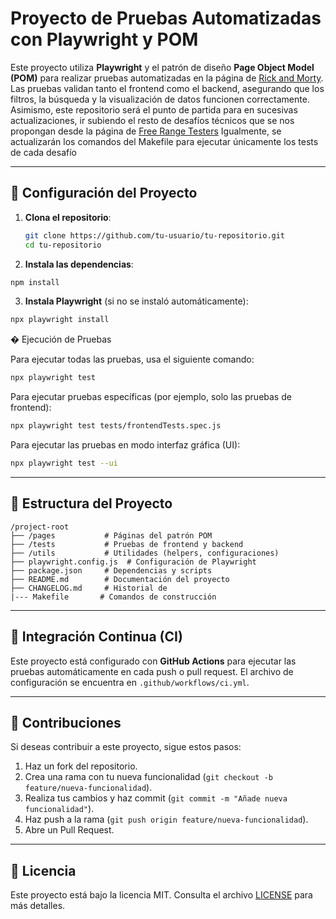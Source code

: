 # Proyecto de Pruebas Automatizadas con Playwright y POM

Este proyecto utiliza **Playwright** y el patrón de diseño **Page Object Model (POM)** para realizar pruebas automatizadas en la página de [Rick and Morty](https://v0-rick-and-morty-api-six.vercel.app/?status=alive). 
Las pruebas validan tanto el frontend como el backend, asegurando que los filtros, la búsqueda y la visualización de datos funcionen correctamente.
Asimismo, este repositorio será el punto de partida para en sucesivas actualizaciones, ir subiendo el resto de desafíos técnicos que se nos propongan desde la página de [Free Range Testers](https://www.freerangetesters.com)
Igualmente, se actualizarán los comandos del Makefile para ejecutar únicamente los tests de cada desafío

---

## 🚀 Configuración del Proyecto

1. **Clona el repositorio**:
   ```bash
   git clone https://github.com/tu-usuario/tu-repositorio.git
   cd tu-repositorio
   ```
2. **Instala las dependencias**:

  ```bash
  npm install
  ```
3. **Instala Playwright** (si no se instaló automáticamente):

  ```bash
  npx playwright install
  ```
�‍ Ejecución de Pruebas

Para ejecutar todas las pruebas, usa el siguiente comando:

```bash
npx playwright test
```

Para ejecutar pruebas específicas (por ejemplo, solo las pruebas de frontend):

```bash
npx playwright test tests/frontendTests.spec.js
```

Para ejecutar las pruebas en modo interfaz gráfica (UI):

```bash
npx playwright test --ui
```

---

## 📂 Estructura del Proyecto

```
/project-root
├── /pages           # Páginas del patrón POM
├── /tests           # Pruebas de frontend y backend
├── /utils           # Utilidades (helpers, configuraciones)
├── playwright.config.js  # Configuración de Playwright
├── package.json     # Dependencias y scripts
├── README.md        # Documentación del proyecto
├── CHANGELOG.md     # Historial de 
|--- Makefile       # Comandos de construcción
```

---

## 🚀 Integración Continua (CI)

Este proyecto está configurado con **GitHub Actions** para ejecutar las pruebas automáticamente en cada push o pull request. El archivo de configuración se encuentra en `.github/workflows/ci.yml`.

---

## 🙌 Contribuciones

Si deseas contribuir a este proyecto, sigue estos pasos:

1. Haz un fork del repositorio.
2. Crea una rama con tu nueva funcionalidad (`git checkout -b feature/nueva-funcionalidad`).
3. Realiza tus cambios y haz commit (`git commit -m "Añade nueva funcionalidad"`).
4. Haz push a la rama (`git push origin feature/nueva-funcionalidad`).
5. Abre un Pull Request.

---

## 📄 Licencia

Este proyecto está bajo la licencia MIT. Consulta el archivo [LICENSE](LICENSE) para más detalles.

